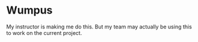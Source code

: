 # Wumpus
My instructor is making me do this. But my team may actually be using this to work on the current project.
